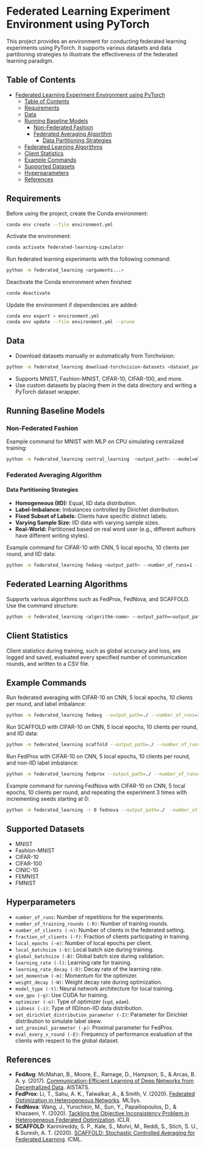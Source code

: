 # Federated Learning Experiment Environment using PyTorch

This project provides an environment for conducting federated learning experiments using PyTorch. It supports various datasets and data partitioning strategies to illustrate the effectiveness of the federated learning paradigm.

## Table of Contents

- [Federated Learning Experiment Environment using PyTorch](#federated-learning-experiment-environment-using-pytorch)
  - [Table of Contents](#table-of-contents)
  - [Requirements](#requirements)
  - [Data](#data)
  - [Running Baseline Models](#running-baseline-models)
    - [Non-Federated Fashion](#non-federated-fashion)
    - [Federated Averaging Algorithm](#federated-averaging-algorithm)
      - [Data Partitioning Strategies](#data-partitioning-strategies)
  - [Federated Learning Algorithms](#federated-learning-algorithms)
  - [Client Statistics](#client-statistics)
  - [Example Commands](#example-commands)
  - [Supported Datasets](#supported-datasets)
  - [Hyperparameters](#hyperparameters)
  - [References](#references)

## Requirements

Before using the project, create the Conda environment:

```bash
conda env create --file environment.yml
```

Activate the environment:

```bash
conda activate federated-learning-simulator
```

Run federated learning experiments with the following command:

```bash
python -m federated_learning <arguments...>
```

Deactivate the Conda environment when finished:

```bash
conda deactivate
```

Update the environment if dependencies are added:

```bash
conda env export > environment.yml
conda env update --file environment.yml --prune
```

## Data

- Download datasets manually or automatically from Torchvision:

```bash
python -m federated_learning download-torchvision-datasets <dataset_path> <dataset>
```

- Supports MNIST, Fashion-MNIST, CIFAR-10, CIFAR-100, and more.
- Use custom datasets by placing them in the data directory and writing a PyTorch dataset wrapper.

## Running Baseline Models

### Non-Federated Fashion

Example command for MNIST with MLP on CPU simulating centralized training:

```bash
python -m federated_learning central_learning  <output_path> --model=mlp --dataset=mnist --number_of_epochs=10
```

### Federated Averaging Algorithm

#### Data Partitioning Strategies

- **Homogeneous (IID):** Equal, IID data distribution.
- **Label-Imbalance:** Imbalances controlled by Dirichlet distribution.
- **Fixed Subset of Labels:** Clients have specific distinct labels.
- **Varying Sample Size:** IID data with varying sample sizes.
- **Real-World:** Partitioned based on real word user (e.g., different authors have different writing styles).

Example command for CIFAR-10 with CNN, 5 local epochs, 10 clients per round, and IID data:

```bash
python -m federated_learning fedavg <output_path> --number_of_runs=1 --model=cnn --dataset=cifar --local_epochs=10 --iidness=homo
```

## Federated Learning Algorithms

Supports various algorithms such as FedProx, FedNova, and SCAFFOLD. Use the command structure:

```bash
python -m federated_learning <algorithm-name> --output_path=<output_path> --number_of_runs=<number_of_runs> --model=<model_type> --dataset=<dataset> --local_epochs=<local_epochs> --iidness=<iidness>
```

## Client Statistics

Client statistics during training, such as global accuracy and loss, are logged and saved, evaluated every specified number of communication rounds, and written to a CSV file.

## Example Commands

Run federated averaging with CIFAR-10 on CNN, 5 local epochs, 10 clients per round, and label imbalance:

```bash
python -m federated_learning fedavg --output_path=./ --number_of_runs=1 --model=cnn --dataset=cifar --local_epochs=10 --iidness=label-imbalance
```

Run SCAFFOLD with CIFAR-10 on CNN, 5 local epochs, 10 clients per round, and IID data:

```bash
python -m federated_learning scaffold --output_path=./ --number_of_runs=1 --model=cnn --dataset=cifar --local_epochs=10 --iidness=homo
```

Run FedProx with CIFAR-10 on CNN, 5 local epochs, 10 clients per round, and non-IID label imbalance:

```bash
python -m federated_learning fedprox --output_path=./ --number_of_runs=1 --model=cnn --dataset=cifar --local_epochs=10 --iidness=label-imbalance --set_proximal_parameter=0.1
```

Example command for running FedNova with CIFAR-10 on CNN, 5 local epochs, 10 clients per round, and repeating the experiment 3 times with incrementing seeds starting at 0:

```bash
python -m federated_learning -r 0 fednova --output_path=./  -number_of_runs=3 --model=cnn --dataset=cifar --local_epochs=10 --iidness=homo --seed_start=0

```

## Supported Datasets

- MNIST
- Fashion-MNIST
- CIFAR-10
- CIFAR-100
- CINIC-10
- FEMNIST
- FMNIST

## Hyperparameters

- `number_of_runs`: Number of repetitions for the experiments.
- `number_of_training_rounds (-R)`: Number of training rounds.
- `number_of_clients (-n)`: Number of clients in the federated setting.
- `fraction_of_clients (-f)`: Fraction of clients participating in training.
- `local_epochs (-e)`: Number of local epochs per client.
- `local_batchsize (-b)`: Local batch size during training.
- `global_batchsize (-B)`: Global batch size during validation.
- `learning_rate (-l)`: Learning rate for training.
- `learning_rate_decay (-D)`: Decay rate of the learning rate.
- `set_momentum (-m)`: Momentum for the optimizer.
- `weight_decay (-W)`: Weight decay rate during optimization.
- `model_type (-t)`: Neural network architecture for local training.
- `use_gpu (-g)`: Use CUDA for training.
- `optimizer (-o)`: Type of optimizer (`sgd`, `adam`).
- `iidness (-i)`: Type of IID/non-IID data distribution.
- `set_dirichlet_distribution_parameter (-I)`: Parameter for Dirichlet distribution to simulate label skew.
- `set_proximal_parameter (-p)`: Proximal parameter for FedProx.
- `eval_every_x_round (-E)`: Frequency of performance evaluation of the clients with respect to the global dataset.

## References

- **FedAvg**: McMahan, B., Moore, E., Ramage, D., Hampson, S., & Arcas, B. A. y. (2017). [Communication-Efficient Learning of Deep Networks from Decentralized Data](https://arxiv.org/abs/1602.05629). AISTATS.
- **FedProx**: Li, T., Sahu, A. K., Talwalkar, A., & Smith, V. (2020). [Federated Optimization in Heterogeneous Networks](https://arxiv.org/abs/1812.06127). MLSys.
- **FedNova**: Wang, J., Yurochkin, M., Sun, Y., Papailiopoulos, D., & Khazaeni, Y. (2020). [Tackling the Objective Inconsistency Problem in Heterogeneous Federated Optimization](https://arxiv.org/abs/2007.07481). ICLR.
- **SCAFFOLD**: Karimireddy, S. P., Kale, S., Mohri, M., Reddi, S., Stich, S. U., & Suresh, A. T. (2020). [SCAFFOLD: Stochastic Controlled Averaging for Federated Learning](https://arxiv.org/abs/1910.06378). ICML.
